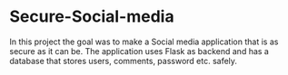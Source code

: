 # Secure-Social-media
In this project the goal was to make a Social media application that is as secure as it can be. The application uses Flask as backend and has a database that stores users, comments, password etc. safely. 
